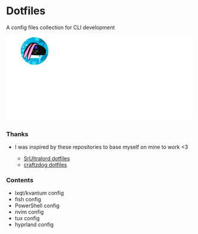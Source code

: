 # Dotfiles

A config files collection for CLI development

![Alt text](splash.png?raw=true "Title")

### Thanks

- I was inspired by these repositories to base myself on mine to work <3

  - [SrUltralord dotfiles](https://github.com/SrUltraLord/dotfiles)
  - [craftzdog dotfiles](https://github.com/craftzdog/dotfiles-public/)

### Contents

- lxqt/kvantum config
- fish config
- PowerShell config
- nvim config
- tux config
- hyprland config

